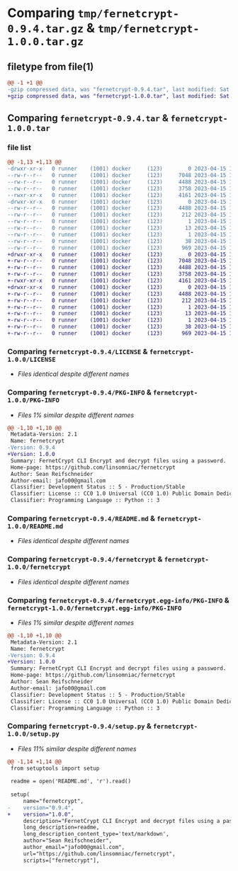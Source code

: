 # Comparing `tmp/fernetcrypt-0.9.4.tar.gz` & `tmp/fernetcrypt-1.0.0.tar.gz`

## filetype from file(1)

```diff
@@ -1 +1 @@
-gzip compressed data, was "fernetcrypt-0.9.4.tar", last modified: Sat Apr 15 15:41:02 2023, max compression
+gzip compressed data, was "fernetcrypt-1.0.0.tar", last modified: Sat Apr 15 15:46:13 2023, max compression
```

## Comparing `fernetcrypt-0.9.4.tar` & `fernetcrypt-1.0.0.tar`

### file list

```diff
@@ -1,13 +1,13 @@
-drwxr-xr-x   0 runner    (1001) docker     (123)        0 2023-04-15 15:41:02.663959 fernetcrypt-0.9.4/
--rw-r--r--   0 runner    (1001) docker     (123)     7048 2023-04-15 15:40:47.000000 fernetcrypt-0.9.4/LICENSE
--rw-r--r--   0 runner    (1001) docker     (123)     4488 2023-04-15 15:41:02.663959 fernetcrypt-0.9.4/PKG-INFO
--rw-r--r--   0 runner    (1001) docker     (123)     3758 2023-04-15 15:40:47.000000 fernetcrypt-0.9.4/README.md
--rwxr-xr-x   0 runner    (1001) docker     (123)     4161 2023-04-15 15:40:47.000000 fernetcrypt-0.9.4/fernetcrypt
-drwxr-xr-x   0 runner    (1001) docker     (123)        0 2023-04-15 15:41:02.659959 fernetcrypt-0.9.4/fernetcrypt.egg-info/
--rw-r--r--   0 runner    (1001) docker     (123)     4488 2023-04-15 15:41:02.000000 fernetcrypt-0.9.4/fernetcrypt.egg-info/PKG-INFO
--rw-r--r--   0 runner    (1001) docker     (123)      212 2023-04-15 15:41:02.000000 fernetcrypt-0.9.4/fernetcrypt.egg-info/SOURCES.txt
--rw-r--r--   0 runner    (1001) docker     (123)        1 2023-04-15 15:41:02.000000 fernetcrypt-0.9.4/fernetcrypt.egg-info/dependency_links.txt
--rw-r--r--   0 runner    (1001) docker     (123)       13 2023-04-15 15:41:02.000000 fernetcrypt-0.9.4/fernetcrypt.egg-info/requires.txt
--rw-r--r--   0 runner    (1001) docker     (123)        1 2023-04-15 15:41:02.000000 fernetcrypt-0.9.4/fernetcrypt.egg-info/top_level.txt
--rw-r--r--   0 runner    (1001) docker     (123)       38 2023-04-15 15:41:02.663959 fernetcrypt-0.9.4/setup.cfg
--rw-r--r--   0 runner    (1001) docker     (123)      969 2023-04-15 15:40:53.000000 fernetcrypt-0.9.4/setup.py
+drwxr-xr-x   0 runner    (1001) docker     (123)        0 2023-04-15 15:46:13.024688 fernetcrypt-1.0.0/
+-rw-r--r--   0 runner    (1001) docker     (123)     7048 2023-04-15 15:46:01.000000 fernetcrypt-1.0.0/LICENSE
+-rw-r--r--   0 runner    (1001) docker     (123)     4488 2023-04-15 15:46:13.024688 fernetcrypt-1.0.0/PKG-INFO
+-rw-r--r--   0 runner    (1001) docker     (123)     3758 2023-04-15 15:46:01.000000 fernetcrypt-1.0.0/README.md
+-rwxr-xr-x   0 runner    (1001) docker     (123)     4161 2023-04-15 15:46:01.000000 fernetcrypt-1.0.0/fernetcrypt
+drwxr-xr-x   0 runner    (1001) docker     (123)        0 2023-04-15 15:46:13.024688 fernetcrypt-1.0.0/fernetcrypt.egg-info/
+-rw-r--r--   0 runner    (1001) docker     (123)     4488 2023-04-15 15:46:13.000000 fernetcrypt-1.0.0/fernetcrypt.egg-info/PKG-INFO
+-rw-r--r--   0 runner    (1001) docker     (123)      212 2023-04-15 15:46:13.000000 fernetcrypt-1.0.0/fernetcrypt.egg-info/SOURCES.txt
+-rw-r--r--   0 runner    (1001) docker     (123)        1 2023-04-15 15:46:13.000000 fernetcrypt-1.0.0/fernetcrypt.egg-info/dependency_links.txt
+-rw-r--r--   0 runner    (1001) docker     (123)       13 2023-04-15 15:46:13.000000 fernetcrypt-1.0.0/fernetcrypt.egg-info/requires.txt
+-rw-r--r--   0 runner    (1001) docker     (123)        1 2023-04-15 15:46:13.000000 fernetcrypt-1.0.0/fernetcrypt.egg-info/top_level.txt
+-rw-r--r--   0 runner    (1001) docker     (123)       38 2023-04-15 15:46:13.024688 fernetcrypt-1.0.0/setup.cfg
+-rw-r--r--   0 runner    (1001) docker     (123)      969 2023-04-15 15:46:06.000000 fernetcrypt-1.0.0/setup.py
```

### Comparing `fernetcrypt-0.9.4/LICENSE` & `fernetcrypt-1.0.0/LICENSE`

 * *Files identical despite different names*

### Comparing `fernetcrypt-0.9.4/PKG-INFO` & `fernetcrypt-1.0.0/PKG-INFO`

 * *Files 1% similar despite different names*

```diff
@@ -1,10 +1,10 @@
 Metadata-Version: 2.1
 Name: fernetcrypt
-Version: 0.9.4
+Version: 1.0.0
 Summary: FernetCrypt CLI Encrypt and decrypt files using a password.
 Home-page: https://github.com/linsomniac/fernetcrypt
 Author: Sean Reifschneider
 Author-email: jafo00@gmail.com
 Classifier: Development Status :: 5 - Production/Stable
 Classifier: License :: CC0 1.0 Universal (CC0 1.0) Public Domain Dedication
 Classifier: Programming Language :: Python :: 3
```

### Comparing `fernetcrypt-0.9.4/README.md` & `fernetcrypt-1.0.0/README.md`

 * *Files identical despite different names*

### Comparing `fernetcrypt-0.9.4/fernetcrypt` & `fernetcrypt-1.0.0/fernetcrypt`

 * *Files identical despite different names*

### Comparing `fernetcrypt-0.9.4/fernetcrypt.egg-info/PKG-INFO` & `fernetcrypt-1.0.0/fernetcrypt.egg-info/PKG-INFO`

 * *Files 1% similar despite different names*

```diff
@@ -1,10 +1,10 @@
 Metadata-Version: 2.1
 Name: fernetcrypt
-Version: 0.9.4
+Version: 1.0.0
 Summary: FernetCrypt CLI Encrypt and decrypt files using a password.
 Home-page: https://github.com/linsomniac/fernetcrypt
 Author: Sean Reifschneider
 Author-email: jafo00@gmail.com
 Classifier: Development Status :: 5 - Production/Stable
 Classifier: License :: CC0 1.0 Universal (CC0 1.0) Public Domain Dedication
 Classifier: Programming Language :: Python :: 3
```

### Comparing `fernetcrypt-0.9.4/setup.py` & `fernetcrypt-1.0.0/setup.py`

 * *Files 11% similar despite different names*

```diff
@@ -1,14 +1,14 @@
 from setuptools import setup
 
 readme = open('README.md', 'r').read()
 
 setup(
     name="fernetcrypt",
-    version="0.9.4",
+    version="1.0.0",
     description="FernetCrypt CLI Encrypt and decrypt files using a password.",
     long_description=readme,
     long_description_content_type='text/markdown',
     author="Sean Reifschneider",
     author_email="jafo00@gmail.com",
     url="https://github.com/linsomniac/fernetcrypt",
     scripts=["fernetcrypt"],
```

